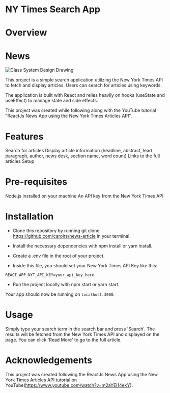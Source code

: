 # NY Times Search App

# Overview

# News
![Class System Design Drawing](docs/news.gif?raw=true "News")

This project is a simple search application utilizing the New York Times API to fetch and display articles. Users can search for articles using keywords.

The application is built with React and relies heavily on hooks (useState and useEffect) to manage state and side effects.

This project was created while following along with the YouTube tutorial "ReactJs News App using the New York Times Articles API".

# Features

Search for articles
Display article information (headline, abstract, lead paragraph, author, news desk, section name, word count)
Links to the full articles
Setup

# Pre-requisites
Node.js installed on your machine
An API key from the New York Times API

# Installation
* Clone this repository by running git clone <https://github.com/carolrs/news-article> in your terminal.

* Install the necessary dependencies with npm install or yarn install.

* Create a .env file in the root of your project.

* Inside this file, you should set your New York Times API Key like this:

```
REACT_APP_NYT_API_KEY=your_api_key_here

```
* Run the project locally with npm start or yarn start.

Your app should now be running on `localhost:3000`.

# Usage

Simply type your search term in the search bar and press 'Search'. The results will be fetched from the New York Times API and displayed on the page. You can click 'Read More' to go to the full article.

# Acknowledgements

This project was created following the ReactJs News App using the New York Times Articles API tutorial on YouTube(https://www.youtube.com/watch?v=m2aYEl14ekY).
